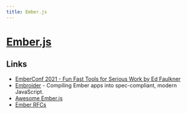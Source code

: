 ```yaml
---
title: Ember.js
---
```


# [Ember.js](https://emberjs.com/)

## Links

- [EmberConf 2021 - Fun Fast Tools for Serious Work by Ed Faulkner](https://www.youtube.com/watch?v=09USvAy7w9g)
- [Embroider](https://github.com/embroider-build/embroider) - Compiling Ember apps into spec-compliant, modern JavaScript.
- [Awesome Ember.js](https://github.com/ember-community-russia/awesome-ember)
- [Ember RFCs](https://emberjs.github.io/rfcs/)
